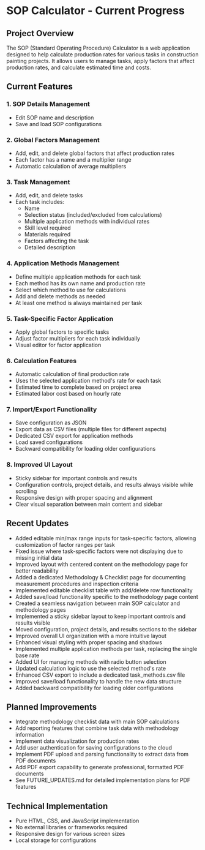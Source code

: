 # SOP Calculator - Current Progress

## Project Overview
The SOP (Standard Operating Procedure) Calculator is a web application designed to help calculate production rates for various tasks in construction painting projects. It allows users to manage tasks, apply factors that affect production rates, and calculate estimated time and costs.

## Current Features

### 1. SOP Details Management
- Edit SOP name and description
- Save and load SOP configurations

### 2. Global Factors Management
- Add, edit, and delete global factors that affect production rates
- Each factor has a name and a multiplier range
- Automatic calculation of average multipliers

### 3. Task Management
- Add, edit, and delete tasks
- Each task includes:
  - Name
  - Selection status (included/excluded from calculations)
  - Multiple application methods with individual rates
  - Skill level required
  - Materials required
  - Factors affecting the task
  - Detailed description

### 4. Application Methods Management
- Define multiple application methods for each task
- Each method has its own name and production rate
- Select which method to use for calculations
- Add and delete methods as needed
- At least one method is always maintained per task

### 5. Task-Specific Factor Application
- Apply global factors to specific tasks
- Adjust factor multipliers for each task individually
- Visual editor for factor application

### 6. Calculation Features
- Automatic calculation of final production rate
- Uses the selected application method's rate for each task
- Estimated time to complete based on project area
- Estimated labor cost based on hourly rate

### 7. Import/Export Functionality
- Save configuration as JSON
- Export data as CSV files (multiple files for different aspects)
- Dedicated CSV export for application methods
- Load saved configurations
- Backward compatibility for loading older configurations

### 8. Improved UI Layout
- Sticky sidebar for important controls and results
- Configuration controls, project details, and results always visible while scrolling
- Responsive design with proper spacing and alignment
- Clear visual separation between main content and sidebar

## Recent Updates
- Added editable min/max range inputs for task-specific factors, allowing customization of factor ranges per task
- Fixed issue where task-specific factors were not displaying due to missing initial data
- Improved layout with centered content on the methodology page for better readability
- Added a dedicated Methodology & Checklist page for documenting measurement procedures and inspection criteria
- Implemented editable checklist table with add/delete row functionality
- Added save/load functionality specific to the methodology page content
- Created a seamless navigation between main SOP calculator and methodology pages
- Implemented a sticky sidebar layout to keep important controls and results visible
- Moved configuration, project details, and results sections to the sidebar
- Improved overall UI organization with a more intuitive layout
- Enhanced visual styling with proper spacing and shadows
- Implemented multiple application methods per task, replacing the single base rate
- Added UI for managing methods with radio button selection
- Updated calculation logic to use the selected method's rate
- Enhanced CSV export to include a dedicated task_methods.csv file
- Improved save/load functionality to handle the new data structure
- Added backward compatibility for loading older configurations

## Planned Improvements
- Integrate methodology checklist data with main SOP calculations
- Add reporting features that combine task data with methodology information
- Implement data visualization for production rates
- Add user authentication for saving configurations to the cloud
- Implement PDF upload and parsing functionality to extract data from PDF documents
- Add PDF export capability to generate professional, formatted PDF documents
- See FUTURE_UPDATES.md for detailed implementation plans for PDF features

## Technical Implementation
- Pure HTML, CSS, and JavaScript implementation
- No external libraries or frameworks required
- Responsive design for various screen sizes
- Local storage for configurations
